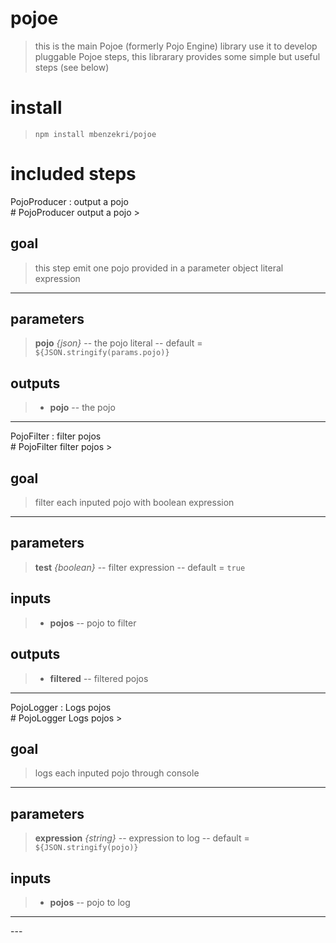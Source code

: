 
# pojoe
>this is the main Pojoe (formerly Pojo Engine) library use it to develop pluggable Pojoe steps, 
 this librarary provides some simple but useful steps (see below)
# install

>`npm install mbenzekri/pojoe`

# included steps 

<detail>
<summary>PojoProducer : output a pojo</summary>
# PojoProducer output a pojo
>

## goal

>this step emit one pojo provided in a parameter object literal expression

---
## parameters
> **pojo** *{json}* -- the pojo literal  -- default = `${JSON.stringify(params.pojo)}`
> 


## outputs
>- **pojo** -- the pojo 


---


</detail>

<detail>
<summary>PojoFilter : filter pojos</summary>
# PojoFilter filter pojos
>

## goal

> filter each inputed pojo with boolean expression

---
## parameters
> **test** *{boolean}* -- filter expression  -- default = `true`
> 

## inputs
>- **pojos** -- pojo to filter 

## outputs
>- **filtered** -- filtered pojos 


---


</detail>

<detail>
<summary>PojoLogger : Logs pojos</summary>
# PojoLogger Logs pojos
>

## goal

> logs each inputed pojo through console

---
## parameters
> **expression** *{string}* -- expression to log  -- default = `${JSON.stringify(pojo)}`
> 

## inputs
>- **pojos** -- pojo to log 



---


</detail>
---

